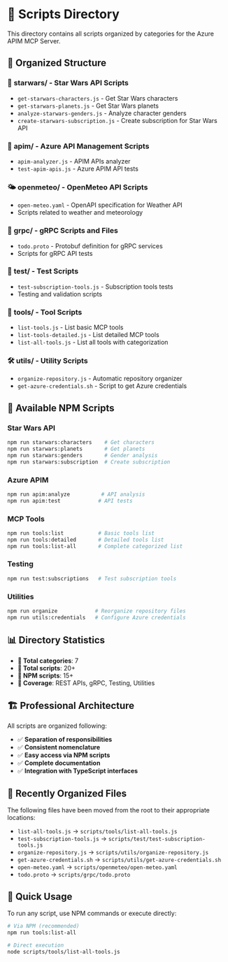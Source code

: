 # 📁 Scripts Directory

This directory contains all scripts organized by categories for the Azure APIM MCP Server.

## 📂 Organized Structure

### 🌟 **starwars/** - Star Wars API Scripts
- `get-starwars-characters.js` - Get Star Wars characters
- `get-starwars-planets.js` - Get Star Wars planets  
- `analyze-starwars-genders.js` - Analyze character genders
- `create-starwars-subscription.js` - Create subscription for Star Wars API

### 🔧 **apim/** - Azure API Management Scripts
- `apim-analyzer.js` - APIM APIs analyzer
- `test-apim-apis.js` - Azure APIM API tests

### 🌤️ **openmeteo/** - OpenMeteo API Scripts
- `open-meteo.yaml` - OpenAPI specification for Weather API
- Scripts related to weather and meteorology

### 🔌 **grpc/** - gRPC Scripts and Files
- `todo.proto` - Protobuf definition for gRPC services
- Scripts for gRPC API tests

### 🧪 **test/** - Test Scripts
- `test-subscription-tools.js` - Subscription tools tests
- Testing and validation scripts

### 🔧 **tools/** - Tool Scripts
- `list-tools.js` - List basic MCP tools
- `list-tools-detailed.js` - List detailed MCP tools
- `list-all-tools.js` - List all tools with categorization

### 🛠️ **utils/** - Utility Scripts
- `organize-repository.js` - Automatic repository organizer
- `get-azure-credentials.sh` - Script to get Azure credentials

## 🚀 Available NPM Scripts

### Star Wars API
```bash
npm run starwars:characters    # Get characters
npm run starwars:planets       # Get planets  
npm run starwars:genders       # Gender analysis
npm run starwars:subscription  # Create subscription
```

### Azure APIM
```bash
npm run apim:analyze          # API analysis
npm run apim:test            # API tests
```

### MCP Tools
```bash
npm run tools:list           # Basic tools list
npm run tools:detailed       # Detailed tools list
npm run tools:list-all       # Complete categorized list
```

### Testing
```bash
npm run test:subscriptions   # Test subscription tools
```

### Utilities
```bash
npm run organize            # Reorganize repository files
npm run utils:credentials   # Configure Azure credentials
```

## 📊 Directory Statistics

- **📁 Total categories**: 7
- **📜 Total scripts**: 20+
- **🔧 NPM scripts**: 15+
- **🎯 Coverage**: REST APIs, gRPC, Testing, Utilities

## 🏗️ Professional Architecture

All scripts are organized following:
- ✅ **Separation of responsibilities**
- ✅ **Consistent nomenclature**
- ✅ **Easy access via NPM scripts**
- ✅ **Complete documentation**
- ✅ **Integration with TypeScript interfaces**

## 🎯 Recently Organized Files

The following files have been moved from the root to their appropriate locations:

- `list-all-tools.js` → `scripts/tools/list-all-tools.js`
- `test-subscription-tools.js` → `scripts/test/test-subscription-tools.js`
- `organize-repository.js` → `scripts/utils/organize-repository.js`
- `get-azure-credentials.sh` → `scripts/utils/get-azure-credentials.sh`
- `open-meteo.yaml` → `scripts/openmeteo/open-meteo.yaml`
- `todo.proto` → `scripts/grpc/todo.proto`

## 🔧 Quick Usage

To run any script, use NPM commands or execute directly:

```bash
# Via NPM (recommended)
npm run tools:list-all

# Direct execution
node scripts/tools/list-all-tools.js
```